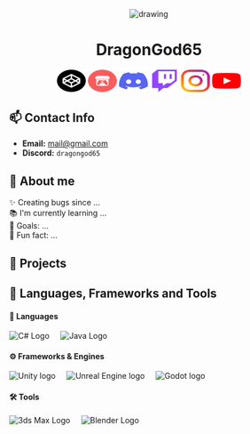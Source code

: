 <!-- Will be Replaced in the Future with a Banner -->

<p align="center"><img src="assets/elfilin_artwork.png" alt="drawing" width="200" align="center"/></p>
<h1 align="center">DragonGod65</h1>

<!-- Links need to be changed -->
<div align="center">
    <img href="https://codepen.io/DragonGod65" src="assets/icons/codepen.svg" width="52" height="40" alt="Codepen Logo" />
    <img href="https://dragongod65.itch.io" src="assets/icons/itch-io.svg" width="52" height="40" alt="Itch.io Logo"/>
    <img href="https://www.youtube.com/watch?v=dQw4w9WgXcQ" src="assets/icons/discord.svg" width="52" height="40" alt="Discord Logo"/>
    <img href="https://www.twitch.tv/dragongod6556" src="assets/icons/twitch.svg" width="52" height="40" alt="Twitch Logo"/>
    <img href="https://www.instagram.com/dev.dragongod65" src="assets/icons/instagram.svg" width="52" height="40" alt="Instagram Logo"/>
    <img href="https://www.youtube.com/watch?v=dQw4w9WgXcQ" src="assets/icons/youtube.svg" width="52" height="40" alt="Youtube Logo"/>
</div>

## 📫 Contact Info
- **Email:** [mail@gmail.com](mailto:mail@gmail.com)
- **Discord:** `dragongod65`

## 👋 About me
<p align="left">
  ✨ Creating bugs since ...<br>
  📚 I'm currently learning ...<br>
  🎯 Goals: ...<br>
  🎲 Fun fact: ...</p>

###

<!-- Relevant Projects & Works-->
## 💼 Projects



###
<!-- Tools etc -->
## 📓 Languages, Frameworks and Tools
#### 📜 Languages
<div align="left">
    <img src="assets/devicon/languages/csharp" height="40" alt="C# Logo"/>
    <img width="12" />
    <img src="assets/devicon/languages/java" height="40" alt="Java Logo"/>

</div>

#### ⚙️ Frameworks & Engines
<div align="left">
    <img src="assets/devicon/frames/unity" height="40" alt="Unity logo"/>
    <img width="12" />
    <img src="assets/devicon/frames/unreal-engine" height="40" alt="Unreal Engine logo"/>
    <img width="12" />
    <img src="assets/devicon/frames/godot" height="40" alt="Godot logo"/>
</div>

#### 🛠️ Tools
<div align="left">
    <img src="assets/devicon/tools/threedsmax" height="40" alt="3ds Max Logo"/>
    <img width="12" />
    <img src="assets/devicon/tools/blender" height="40" alt="Blender Logo"/>
</div>

